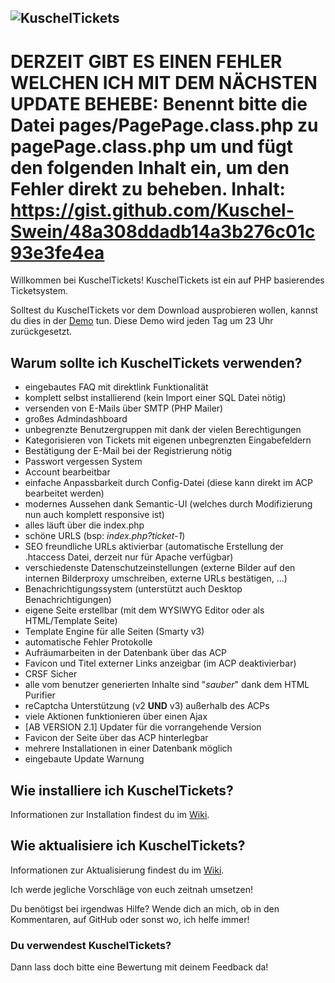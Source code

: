 ![KuschelTickets](https://i.imgur.com/I1LQDr1.png)
---


DERZEIT GIBT ES EINEN FEHLER WELCHEN ICH MIT DEM NÄCHSTEN UPDATE BEHEBE: Benennt bitte die Datei pages/PagePage.class.php zu pagePage.class.php um und fügt den folgenden Inhalt ein, um den Fehler direkt zu beheben. Inhalt: https://gist.github.com/Kuschel-Swein/48a308ddadb14a3b276c01c93e3fe4ea
===



Willkommen bei KuschelTickets!
KuschelTickets ist ein auf PHP basierendes Ticketsystem.

Solltest du KuschelTickets vor dem Download ausprobieren wollen, kannst du dies in der [Demo](https://demo.kuschel-swein.eu/KuschelTickets) tun. Diese Demo wird jeden Tag um 23 Uhr zurückgesetzt.

## Warum sollte ich KuschelTickets verwenden?

- eingebautes FAQ mit direktlink Funktionalität
- komplett selbst installierend (kein Import einer SQL Datei nötig)
- versenden von E-Mails über SMTP (PHP Mailer)
- großes Admindashboard
- unbegrenzte Benutzergruppen mit dank der vielen Berechtigungen
- Kategorisieren von Tickets mit eigenen unbegrenzten Eingabefeldern
- Bestätigung der E-Mail bei der Registrierung nötig
- Passwort vergessen System
- Account bearbeitbar
- einfache Anpassbarkeit durch Config-Datei (diese kann direkt im ACP bearbeitet werden)
- modernes Aussehen dank Semantic-UI (welches durch Modifizierung nun auch komplett responsive ist)
- alles läuft über die index.php
- schöne URLS (bsp: *index.php?ticket-1*)
- SEO freundliche URLs aktivierbar (automatische Erstellung der .htaccess Datei, derzeit nur für Apache verfügbar)
- verschiedenste Datenschutzeinstellungen (externe Bilder auf den internen Bilderproxy umschreiben, externe URLs bestätigen, ...)
- Benachrichtigungssystem (unterstützt auch Desktop Benachrichtigungen)
- eigene Seite erstellbar (mit dem WYSIWYG Editor oder als HTML/Template Seite)
- Template Engine für alle Seiten (Smarty v3)
- automatische Fehler Protokolle
- Aufräumarbeiten in der Datenbank über das ACP
- Favicon und Titel externer Links anzeigbar (im ACP deaktivierbar)
- CRSF Sicher
- alle vom benutzer generierten Inhalte sind "*sauber*" dank dem HTML Purifier
- reCaptcha Unterstützung (v2 **UND** v3) außerhalb des ACPs
- viele Aktionen funktionieren über einen Ajax
- [AB VERSION 2.1] Updater für die vorrangehende Version
- Favicon der Seite über das ACP hinterlegbar
- mehrere Installationen in einer Datenbank möglich
- eingebaute Update Warnung


## Wie installiere ich KuschelTickets?
Informationen zur Installation findest du im [Wiki](https://github.com/Kuschel-Swein/KuschelTickets/wiki/Wie-installiere-ich-KuschelTickets%3F).


## Wie aktualisiere ich KuschelTickets?
Informationen zur Aktualisierung findest du im [Wiki](https://github.com/Kuschel-Swein/KuschelTickets/wiki/Wie-aktualisiere-ich-KuschelTickets%3F).



Ich werde jegliche Vorschläge von euch zeitnah umsetzen!

Du benötigst bei irgendwas Hilfe? Wende dich an mich, ob in den Kommentaren, auf GitHub oder sonst wo, ich helfe immer!

### Du verwendest KuschelTickets?
Dann lass doch bitte eine Bewertung mit deinem Feedback da!
